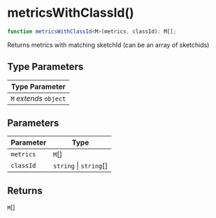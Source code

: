 # metricsWithClassId()

```ts
function metricsWithClassId<M>(metrics, classId): M[];
```

Returns metrics with matching sketchId (can be an array of sketchids)

## Type Parameters

| Type Parameter         |
| ---------------------- |
| `M` _extends_ `object` |

## Parameters

| Parameter | Type                   |
| --------- | ---------------------- |
| `metrics` | `M`[]                  |
| `classId` | `string` \| `string`[] |

## Returns

`M`[]

